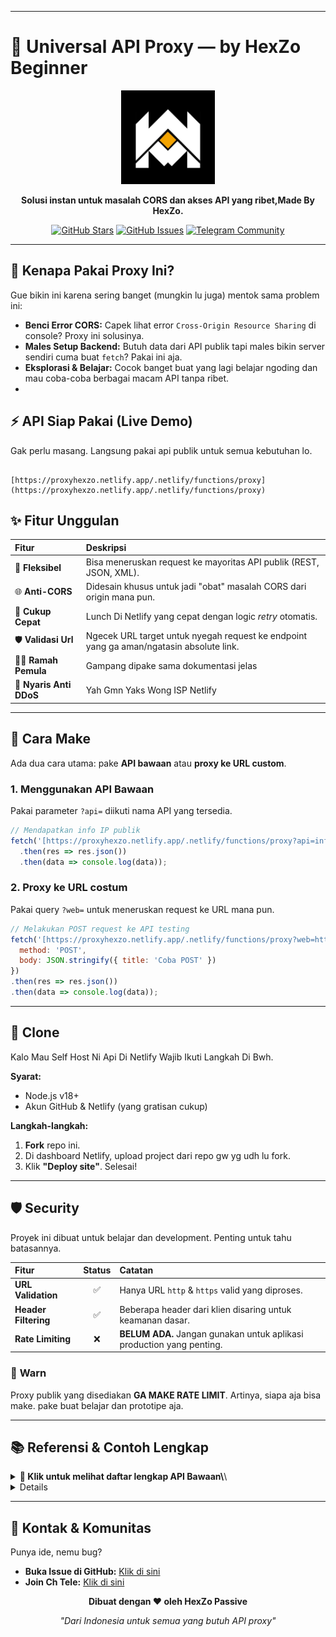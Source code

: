 
-----


# 🚀 Universal API Proxy — by HexZo Beginner

<p align="center">
  <img src="file.png" alt="Universal API Proxy Logo" width="150"/>
</p>

<p align="center">
  <strong>Solusi instan untuk masalah CORS dan akses API yang ribet,Made By HexZo.</strong>
  <br>
</p>

<p align="center">
  <a href="https://github.com/HexZoNetwork/UniversalProxy/stargazers"><img src="https://img.shields.io/github/stars/HexZoNetwork/UniversalProxy?style=for-the-badge&logo=github&color=gold" alt="GitHub Stars"></a>
  <a href="https://github.com/HexZoNetwork/UniversalProxy/issues"><img src="https://img.shields.io/github/issues/HexZoNetwork/UniversalProxy?style=for-the-badge&logo=github&color=red" alt="GitHub Issues"></a>
  <a href="https://t.me/hexzo_not_devz"><img src="https://img.shields.io/badge/Komunitas-Telegram-blue?style=for-the-badge&logo=telegram" alt="Telegram Community"></a>
</p>

---

## 🌟 Kenapa Pakai Proxy Ini?

Gue bikin ini karena sering banget (mungkin lu juga) mentok sama problem ini:
* **Benci Error CORS:** Capek lihat error `Cross-Origin Resource Sharing` di console? Proxy ini solusinya.
* **Males Setup Backend:** Butuh data dari API publik tapi males bikin server sendiri cuma buat `fetch`? Pakai ini aja.
* **Eksplorasi & Belajar:** Cocok banget buat yang lagi belajar ngoding dan mau coba-coba berbagai macam API tanpa ribet.
* 
## ⚡ API Siap Pakai (Live Demo)

Gak perlu masang. Langsung pakai api publik untuk semua kebutuhan lo.

```

[https://proxyhexzo.netlify.app/.netlify/functions/proxy](https://proxyhexzo.netlify.app/.netlify/functions/proxy)

````

## ✨ Fitur Unggulan

| Fitur | Deskripsi |
|:--- |:--- |
| 🔗 **Fleksibel** | Bisa meneruskan request ke mayoritas API publik (REST, JSON, XML). |
| 🌐 **Anti-CORS** | Didesain khusus untuk jadi "obat" masalah CORS dari origin mana pun. |
| 🚀 **Cukup Cepat**| Lunch Di Netlify yang cepat dengan logic *retry* otomatis. |
| 🛡️ **Validasi Url** | Ngecek URL target untuk nyegah request ke endpoint yang ga aman/ngatasin absolute link. |
| 👨‍💻 **Ramah Pemula** | Gampang dipake sama dokumentasi jelas |
| 🤑 **Nyaris Anti DDoS** | Yah Gmn Yaks Wong ISP Netlify |

-----

## 🚀 Cara Make

Ada dua cara utama: pake **API bawaan** atau **proxy ke URL custom**.

### 1. Menggunakan API Bawaan

Pakai parameter `?api=` diikuti nama API yang tersedia.

```javascript
// Mendapatkan info IP publik
fetch('[https://proxyhexzo.netlify.app/.netlify/functions/proxy?api=info.ip](https://proxyhexzo.netlify.app/.netlify/functions/proxy?api=info.ip)')
  .then(res => res.json())
  .then(data => console.log(data));
```

### 2. Proxy ke URL costum

Pakai query `?web=` untuk meneruskan request ke URL mana pun.

```javascript
// Melakukan POST request ke API testing
fetch('[https://proxyhexzo.netlify.app/.netlify/functions/proxy?web=https://jsonplaceholder.typicode.com/posts](https://proxyhexzo.netlify.app/.netlify/functions/proxy?web=https://jsonplaceholder.typicode.com/posts)', {
  method: 'POST',
  body: JSON.stringify({ title: 'Coba POST' })
})
.then(res => res.json())
.then(data => console.log(data));
```

-----

## 🔧 Clone

Kalo Mau Self Host Ni Api Di Netlify Wajib Ikuti Langkah Di Bwh.

**Syarat:**

  * Node.js v18+
  * Akun GitHub & Netlify (yang gratisan cukup)

**Langkah-langkah:**

1.  **Fork** repo ini.
2.  Di dashboard Netlify, upload project dari repo gw yg udh lu fork.
3.  Klik **"Deploy site"**. Selesai!

-----

## 🛡️ Security

Proyek ini dibuat untuk belajar dan development. Penting untuk tahu batasannya.

| Fitur | Status | Catatan |
|:--- |:---:|:--- |
| **URL Validation** | ✅ | Hanya URL `http` & `https` valid yang diproses. |
| **Header Filtering** | ✅ | Beberapa header dari klien disaring untuk keamanan dasar. |
| **Rate Limiting** | ❌ | **BELUM ADA.** Jangan gunakan untuk aplikasi production yang penting. |

### 🚨 **Warn**

Proxy publik yang disediakan **GA MAKE RATE LIMIT**. Artinya, siapa aja bisa make. pake buat belajar dan prototipe aja.

-----

## 📚 Referensi & Contoh Lengkap

<details>
<summary><strong>📂 Klik untuk melihat daftar lengkap API Bawaan\</strong>\</summary>

### 🔍 Info

  - **IP Address:** `?api=info.ip`
  - **Geo Location:** `?api=info.geoip`
  - **Time:** `?api=info.time`
  - **Request Headers:** `?api=info.headers`

### 😄 Fun

  - **Joke:** `?api=fun.joke`
  - **Cat Fact:** `?api=fun.cat_fact`
  - **Dog Image:** `?api=fun.dog_image`
  - **Meme:** `?api=fun.meme`

### 💻 Dev

  - **GitHub User:** `?api=dev.github_user&username={nama_user}`
  - **GitHub Repos:** `?api=dev.github_repos&username={nama_user}`
  - **JSONPlaceholder Post:** `?api=dev.jsonplaceholder_post&id={post_id}`
  - **HTTPBin Test:** `?api=dev.httpbin`

### 🌦️ Cuaca

  - **Current Weather:** `?api=weather.current&location={kota}`
  - **Forecast:** `?api=weather.forecast&lat={latitude}&lon={longitude}`

</details>

<details>
<summary\>\<strong\>💻 Klik untuk melihat Contoh Kode Lengkap (JS, Python, cURL)\</strong\>\</summary\>

### JavaScript (Browser)

```javascript
const API_BASE = '[https://proxyhexzo.netlify.app/.netlify/functions/proxy](https://proxyhexzo.netlify.app/.netlify/functions/proxy)';

// GET GitHub user info
fetch(`${API_BASE}?api=dev.github_user&username=octocat`)
  .then(res => res.json())
  .then(data => console.log('Nama User GitHub:', data.name));
```

### Python

```python
import requests

API_BASE = "[https://proxyhexzo.netlify.app/.netlify/functions/proxy](https://proxyhexzo.netlify.app/.netlify/functions/proxy)"

# GET cuaca di Jakarta
params = {"api": "weather.current", "location": "Jakarta"}
response = requests.get(API_BASE, params=params)

if response.ok:
    print(response.json())
else:
    print("Gagal mengambil data cuaca")
```

### cURL

```bash
# POST request via proxy
curl -X POST "[https://proxyhexzo.netlify.app/.netlify/functions/proxy?web=https://httpbin.org/post](https://proxyhexzo.netlify.app/.netlify/functions/proxy?web=https://httpbin.org/post)" \
  -H "Content-Type: application/json" \
  -d '{"pesan": "Hello dari cURL"}'
```

</details>

-----

## 💬 Kontak & Komunitas

Punya ide, nemu bug?

  * **Buka Issue di GitHub:** [Klik di sini](https://www.google.com/url?sa=E&source=gmail&q=https://github.com/HexZoNetwork/UniversalProxy/issues)
  * **Join Ch Tele:** [Klik di sini](https://t.me/hexzo_not_devz)

<div align="center">
<p\><strong>Dibuat dengan ❤️ oleh HexZo Passive</strong></p>
<em>"Dari Indonesia untuk semua yang butuh API proxy"</em>
</div>

```
```



